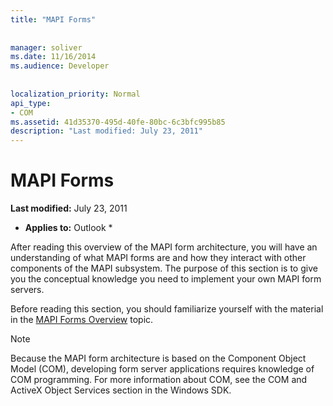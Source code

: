 ```yaml
---
title: "MAPI Forms"
 
 
manager: soliver
ms.date: 11/16/2014
ms.audience: Developer
 
 
localization_priority: Normal
api_type:
- COM
ms.assetid: 41d35370-495d-40fe-80bc-6c3bfc995b85
description: "Last modified: July 23, 2011"
---
```


# MAPI Forms

 **Last modified:** July 23, 2011 
  
 * **Applies to:** Outlook * 
  
After reading this overview of the MAPI form architecture, you will have an understanding of what MAPI forms are and how they interact with other components of the MAPI subsystem. The purpose of this section is to give you the conceptual knowledge you need to implement your own MAPI form servers.
  
Before reading this section, you should familiarize yourself with the material in the [MAPI Forms Overview](mapi-forms-overview.md) topic. 
  
> [!NOTE]
> Because the MAPI form architecture is based on the Component Object Model (COM), developing form server applications requires knowledge of COM programming. For more information about COM, see the COM and ActiveX Object Services section in the Windows SDK. 
  

